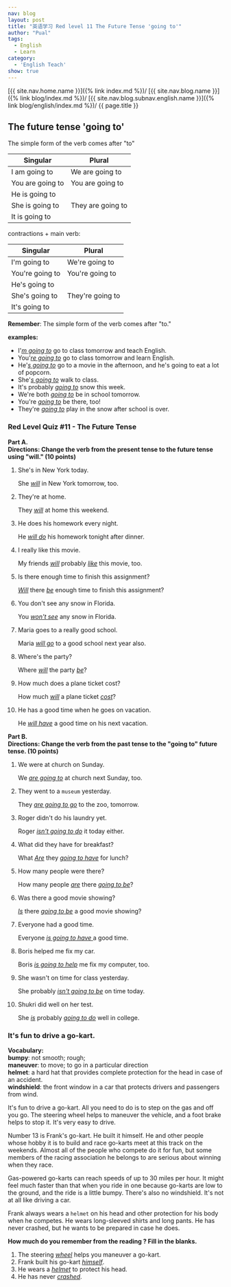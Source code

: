 ```yaml
---
nav: blog
layout: post
title: "英语学习 Red level 11 The Future Tense 'going to'"
author: "Pual"
tags:
  - English
  - Learn
category:
  - 'English Teach'
show: true
---
```


[{{ site.nav.home.name }}]({% link index.md %})/
[{{ site.nav.blog.name }}]({% link blog/index.md %})/
[{{ site.nav.blog.subnav.english.name }}]({% link blog/english/index.md %})/
{{ page.title }}

## The future tense 'going to'

The simple form of the verb comes after "to"

Singular | Plural
-------  |  ------
I am going to | We are going to
You are going to  |  You are going to
He is going to  |  
She is going to  |  They are going to
It is going to  |  

contractions + main verb:

Singular | Plural
-------  |  ------
I'm going to | We're going to
You're going to  |  You're going to
He's going to  |  
She's going to  |  They're going to
It's going to  |  

**Remember**: The simple form of the verb comes after "to."

**examples:**

- I'<em><u>m going to</u></em> go to class tomorrow and teach English.
- You'<em><u>re going to</u></em> go to class tomorrow and learn English.
- He'<em><u>s going to</u></em> go to a movie in the afternoon, and he's going to eat a lot of popcorn.
- She'<em><u>s going to</u></em> walk to class.
- It's probably <em><u>going to</u></em> snow this week.
- We're both <em><u>going to</u></em> be in school tomorrow.
- You're <em><u>going to</u></em> be there, too!
- They're <em><u>going to</u></em> play in the snow after school is over.

### Red Level Quiz #11 - The Future Tense

**Part A.** <br/>
**Directions: Change the verb from the present tense to the future tense using "will." (10 points)**

1. She's in New York today.

    She <em><u>will</u></em> in New York tomorrow, too.

2. They're at home.

    They <em><u>will</u></em> at home this weekend.

3. He does his homework every night.

    He <em><u>will do</u></em> his homework tonight after dinner.

4. I really like this movie.

    My friends <em><u>will</u></em> probably <em><u>like</u></em> this movie, too.

5.  Is there enough time to finish this assignment?

    <em><u>Will</u></em> there <em><u>be</u></em> enough time to finish this assignment?

6. You don't see any snow in Florida.

    You <em><u>won't see</u></em> any snow in Florida.

7. Maria goes to a really good school.

    Maria <em><u>will go</u></em> to a good school next year also.

8. Where's the party?

     Where <em><u>will</u></em> the party <em><u>be</u></em>?

9. How much does a plane ticket cost?

    How much <em><u>will</u></em> a plane ticket <em><u>cost</u></em>?

10. He has a good time when he goes on vacation.

     He <em><u>will have</u></em> a good time on his next vacation.

**Part B.** <br/>
**Directions: Change the verb from the past tense to the "going to" future tense. (10 points)**

1. We were at church on Sunday.

    We <em><u>are going to</u></em> at church next Sunday, too.

2. They went to a `museum` yesterday.

    They <em><u>are going to go</u></em> to the zoo, tomorrow.

3. Roger didn't do his laundry yet.

    Roger <em><u>isn't going to do</u></em> it today either.

4. What did they have for breakfast?

    What <em><u>Are</u></em> they <em><u>going to have</u></em> for lunch?

5. How many people were there?

    How many people <em><u>are</u></em> there <em><u>going to be</u></em>?

6. Was there a good movie showing?

    <em><u>Is</u></em> there <em><u>going to be</u></em> a good movie showing?

7. Everyone had a good time.

    Everyone <em><u>is going to have </u></em> a good time.

8. Boris helped me fix my car.

    Boris <em><u>is going to help</u></em> me fix my computer, too.

9. She wasn't on time for class yesterday.

    She probably <em><u>isn't going to be</u></em> on time today.

10. Shukri did well on her test.

    She <em><u>is</u></em> probably <em><u>going to do</u></em> well in college.

### It's fun to drive a go-kart.

**Vocabulary:** <br/>
**bumpy**: not smooth; rough;  <br/>
**maneuver**: to move; to go in a particular direction <br/>
**helmet**: a hard hat that provides complete protection for the head in case of an accident. <br/>
**windshield**: the front window in a car that protects drivers and passengers from wind. <br/>

It's fun to drive a go-kart.
All you need to do is to step on the gas and off you go.
The steering wheel helps to maneuver the vehicle,
and a foot brake helps to stop it.
It's very easy to drive.

Number 13 is Frank's go-kart.
He built it himself.
He and other people whose hobby it is to build and race go-karts meet at this track on the weekends.
Almost all of the people who compete do it for fun,
but some members of the racing association he belongs to are serious about winning when they race.

Gas-powered go-karts can reach speeds of up to 30 miles per hour.
It might feel much faster than that when you ride in one because go-karts are low to the ground,
and the ride is a little bumpy.
There's also no windshield.
It's not at all like driving a car.

Frank always wears a `helmet` on his head and other protection for his body when he competes.
He wears long-sleeved shirts and long pants.
He has never crashed,
but he wants to be prepared in case he does.

**How much do you remember from the reading ? Fill in the blanks.**

1. The steering <em><u>wheel</u></em> helps you maneuver a go-kart.
2. Frank built his go-kart <em><u>himself</u></em>.
3. He wears a <em><u>helmet</u></em> to protect his head.
4. He has never <em><u>crashed</u></em>.
